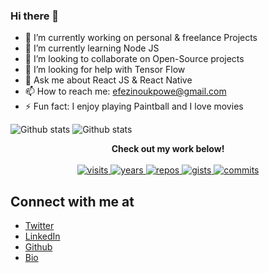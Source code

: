 
### Hi there 👋

- 🔭 I’m currently working on personal & freelance Projects
- 🌱 I’m currently learning Node JS
- 👯 I’m looking to collaborate on Open-Source projects
- 🤔 I’m looking for help with Tensor Flow
- 💬 Ask me about React JS & React Native
- 📫 How to reach me: efezinoukpowe@gmail.com
- ⚡ Fun fact: I enjoy playing Paintball and I love movies

![Github stats](https://github-readme-stats.vercel.app/api?username=zheeno&theme=dark)
![Github stats](https://github-readme-stats.vercel.app/api/top-langs/?username=zheeno&theme=dark)
  
<p align="center">
  <strong>Check out my work below!</strong>
  <br><br>

  <a href="https://badges.pufler.dev">
    <img src="https://badges.pufler.dev/visits/zheeno/zheeno?style=flat-square&color=black&logo=github" alt="visits">
  </a>
  <a href="https://badges.pufler.dev">
    <img src="https://badges.pufler.dev/years/zheeno?style=flat-square&color=black&logo=github" alt="years">
  </a>
  <a href="https://badges.pufler.dev">
    <img src="https://badges.pufler.dev/repos/zheeno?style=flat-square&color=black&logo=github" alt="repos">
  </a>
  <a href="https://badges.pufler.dev">
    <img src="https://badges.pufler.dev/gists/zheeno" alt="gists">
  </a>
  <a href="https://badges.pufler.dev">
    <img src="https://badges.pufler.dev/commits/monthly/zheeno?style=flat-square&color=black&logo=github" alt="commits">
  </a>
</p>

## Connect with me at

- [Twitter](https://www.twitter.com/zheeno_rocks)
- [LinkedIn](https://www.linkedin.com/in/efezino-ukpowe)
- [Github](https://github.com/zheeno)
- [Bio](https://efezino.com)
